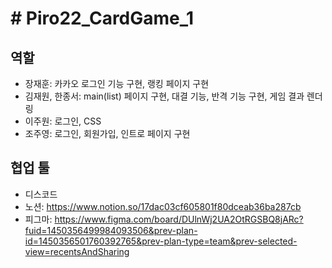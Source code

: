 # # Piro22_CardGame_1

## 역할
- 장재훈: 카카오 로그인 기능 구현, 랭킹 페이지 구현
- 김재원, 한종서: main(list) 페이지 구현, 대결 기능, 반격 기능 구현, 게임 결과 렌더링
- 이주원: 로그인, CSS
- 조주영: 로그인, 회원가입, 인트로 페이지 구현

## 협업 툴
- 디스코드
- 노션: https://www.notion.so/17dac03cf605801f80dceab36ba287cb
- 피그마: https://www.figma.com/board/DUlnWj2UA2OtRGSBQ8jARc?fuid=1450356499984093506&prev-plan-id=1450356501760392765&prev-plan-type=team&prev-selected-view=recentsAndSharing